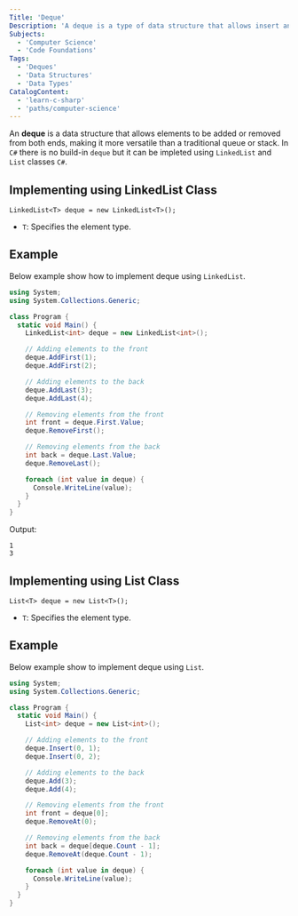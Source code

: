 ```yaml
---
Title: 'Deque'
Description: 'A deque is a type of data structure that allows insert and delete elements at both end.'
Subjects:
  - 'Computer Science'
  - 'Code Foundations'
Tags:
  - 'Deques'
  - 'Data Structures'
  - 'Data Types'
CatalogContent:
  - 'learn-c-sharp'
  - 'paths/computer-science'
---
```


An **deque** is a data structure that allows elements to be added or removed from both ends, making it more versatile than a traditional queue or stack. In `C#` there is no build-in `deque` but it can be impleted using `LinkedList` and `List` classes `C#`.

## Implementing using LinkedList Class

```pseudo
LinkedList<T> deque = new LinkedList<T>();
```

- `T`: Specifies the element type.

## Example

Below example show how to implement deque using `LinkedList`.

```cs
using System;
using System.Collections.Generic;

class Program {
  static void Main() {
    LinkedList<int> deque = new LinkedList<int>();

    // Adding elements to the front
    deque.AddFirst(1);
    deque.AddFirst(2);

    // Adding elements to the back
    deque.AddLast(3);
    deque.AddLast(4);

    // Removing elements from the front
    int front = deque.First.Value;
    deque.RemoveFirst();

    // Removing elements from the back
    int back = deque.Last.Value;
    deque.RemoveLast();

    foreach (int value in deque) {
      Console.WriteLine(value);
    }
  }
}
```

Output:

```shell
1
3
```

## Implementing using List Class

```pseudo
List<T> deque = new List<T>();
```

- `T`: Specifies the element type.

## Example

Below example show to implement deque using `List`.

```cs
using System;
using System.Collections.Generic;

class Program {
  static void Main() {
    List<int> deque = new List<int>();

    // Adding elements to the front
    deque.Insert(0, 1);
    deque.Insert(0, 2);

    // Adding elements to the back
    deque.Add(3);
    deque.Add(4);

    // Removing elements from the front
    int front = deque[0];
    deque.RemoveAt(0);

    // Removing elements from the back
    int back = deque[deque.Count - 1];
    deque.RemoveAt(deque.Count - 1);

    foreach (int value in deque) {
      Console.WriteLine(value);
    }
  }
}
```
